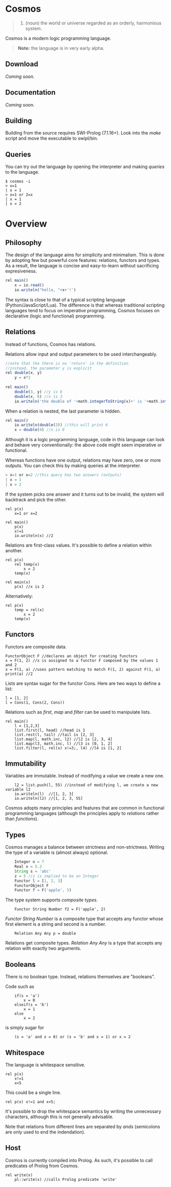 
Cosmos
====

> 1. (noun) the world or universe regarded as an orderly, harmonious system.

Cosmos is a modern logic programming language.

> **Note:** the language is in very early alpha.

Download
---

_Coming soon._

Documentation
---

_Coming soon._

Building
---

Building from the source requires SWI-Prolog (7.1.16+). Look into the _make_ script and move the executable to swipl/bin.

Queries
----

You can try out the language by opening the interpreter and making _queries_ to the language.

```
$ cosmos -i
> x=1
| x = 1
> x=1 or 2=x
| x = 1
| x = 2
```

Overview
====

Philosophy
----

The design of the language aims for simplicity and minimalism. This is done by adopting few but powerful core features: relations, functors and types. As a result, the language is concise and easy-to-learn without sacrificing expresiveness.

```javascript
rel main()
    x = io.read()
    io.writeln("hello, "+x+'!')
```

The syntax is close to that of a typical scripting language (Python/JavaScript/Lua). The difference is that whereas traditional scripting languages tend to focus on imperative programming, Cosmos focuses on declarative (logic and functional) programming.

Relations
----

Instead of functions, Cosmos has relations.

Relations allow input and output parameters to be used interchangeably.

```javascript
//note that the there is no 'return' in the definition
//instead, the parameter y is explicit
rel double(x, y)
    y = x*2
    
rel main()
    double(3, y) //y is 6
    double(x, 6) //x is 3
    io.writeln('the double of '+math.integerToString(x)+' is '+math.integerToString(y)) //the double of 3 is 6
```

When a relation is nested, the last parameter is hidden.

```javascript
rel main()
    io.writeln(double(3)) //this will print 6
    x = double(4) //x is 8
```

Although it is a logic programming language, code in this language can look and behave very conventionally: the above code might seem imperative or functional.

Whereas functions have one output, relations may have zero, one or more outputs. You can check this by making queries at the interpreter.

```javascript
> x=1 or x=2 //this query has two answers (outputs)
| x = 1
| x = 2
```

If the system picks one answer and it turns out to be invalid, the system will backtrack and pick the other.

```
rel p(x)
    x=1 or x=2
    
rel main()
	p(x)
	x!=1
	io.writeln(x) //2
```
Relations are first-class values. It's possible to define a relation within another.
```
rel p(x)
    rel temp(x)
        x = 2
    temp(x)
    
rel main(x)
    p(x) //x is 2
```
Alternatively:
```
rel p(x)
    temp = rel(x)
        x = 2
    temp(x)
```

Functors
----

Functors are composite data.
```
FunctorObject F //declares an object for creating functors
x = F(1, 2) //x is assigned to a functor F composed by the values 1 and 2
x = F(1, a) //uses pattern matching to match F(1, 2) against F(1, a)
print(a) //2
```

Lists are syntax sugar for the functor Cons. Here are two ways to define a list:

```
l = [1, 2]
l = Cons(1, Cons(2, Cons))
```

Relations such as _first_, _map_ and _filter_ can be used to manipulate lists.

```
rel main()
    l = [1,2,3]
    list.first(l, head) //head is 1
    list.rest(l, tail) //tail is [2, 3]
    list.map(l, math.inc, l2) //l2 is [2, 3, 4]
    list.map(l3, math.inc, l) //l3 is [0, 1, 2]
    list.filter(l, rel(x) x!=3;, l4) //l4 is [1, 2]
```

Immutability
----

Variables are immutable. Instead of modifying a value we create a new one.

```
    l2 = list.push(l, 55) //instead of modifying l, we create a new variable l2
    io.writeln(l)  //[1, 2, 3]
    io.writeln(l2) //[1, 2, 3, 55]
```

Cosmos adopts many principles and features that are common in functional programming languages (although the principles apply to *relations* rather than *functions*).

Types
----

Cosmos manages a balance between strictness and non-strictness. Writing the type of a variable is (almost always) optional.

```javascript
    Integer n = 7
    Real x = 5.2
    String s = 'abc'
    z = 5 //z is implied to be an Integer
    Functor l = [1, 2, 3]
    FunctorObject F
    Functor f = F('apple', 5)
```

The type system supports *composite types*.
```
    Functor String Number f2 = F('apple', 2)
```
*Functor String Number* is a composite type that accepts any functor whose first element is a string and second is a number.
```
    Relation Any Any p = double
```
Relations get composite types. *Relation Any Any* is a type that accepts any relation with exactly two arguments.

Booleans
----

There is no boolean type. Instead, relations themselves are "booleans".

Code such as

```
    if(s = 'a')
        x = 0
    elseif(s = 'b')
        x = 1
    else
        x = 2
```

is simply sugar for

```
    (s = 'a' and x = 0) or (s = 'b' and x = 1) or x = 2
```

Whitespace
----

The language is whitespace sensitive.
```
rel p(x)
    x!=1
    x<5
```
This could be a single line.
```
rel p(x) x!=1 and x<5;
```
It's possible to drop the whitespace semantics by writing the unnecessary characters, although this is not generally advisable.

Note that relations from different lines are separated by _ands_ (semicolons are only used to end the indendation).

Host
----

Cosmos is currently compiled into Prolog. As such, it's possible to call predicates of Prolog from Cosmos.

```
rel write(x)
    pl::write(x) //calls Prolog predicate 'write'
```